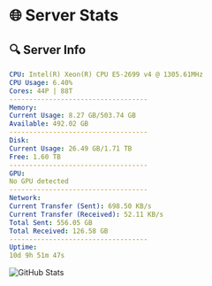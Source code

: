 # 🌐 Server Stats
## 🔍 Server Info
```yaml
CPU: Intel(R) Xeon(R) CPU E5-2699 v4 @ 1305.61MHz
CPU Usage: 6.40%
Cores: 44P | 88T
-----------------------------------
Memory:
Current Usage: 8.27 GB/503.74 GB
Available: 492.02 GB
-----------------------------------
Disk:
Current Usage: 26.49 GB/1.71 TB
Free: 1.60 TB
-----------------------------------
GPU:
No GPU detected
-----------------------------------
Network:
Current Transfer (Sent): 698.50 KB/s
Current Transfer (Received): 52.11 KB/s
Total Sent: 556.05 GB
Total Received: 126.58 GB
-----------------------------------
Uptime:
10d 9h 51m 47s
```
![GitHub Stats](https://img.shields.io/badge/Updated-2025-04-30_03:00:35-blue)